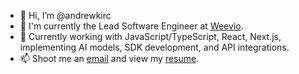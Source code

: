 - 👋 Hi, I’m @andrewkirc
- 👀 I'm currently the Lead Software Engineer at [Weevio](https://github.com/macexperience).
- 🌱 Currently working with JavaScript/TypeScript, React, Next.js, implementing AI models, SDK development, and API integrations.
- 📫 Shoot me an [email](https://andrewkirchofer.com/contact) and view my [resume](https://andrewkirchofer.com/resume).

<!---
andrewkirc/andrewkirc is a ✨ special ✨ repository because its `README.md` (this file) appears on your GitHub profile.
You can click the Preview link to take a look at your changes.
--->
